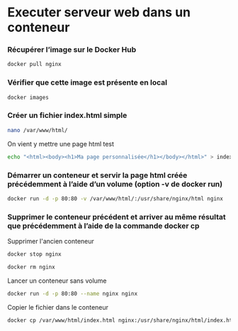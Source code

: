 # Executer serveur web dans un conteneur 

### Récupérer l’image sur le Docker Hub
```bash
docker pull nginx
```

### Vérifier que cette image est présente en local
```bash
docker images
```

### Créer un fichier index.html simple
```bash
nano /var/www/html/
```
On vient y mettre une page html test
```bash
echo "<html><body><h1>Ma page personnalisée</h1></body></html>" > index.html
```

### Démarrer un conteneur et servir la page html créée précédemment à l’aide d’un volume (option -v de docker run)
```bash
docker run -d -p 80:80 -v /var/www/html/:/usr/share/nginx/html nginx
```

### Supprimer le conteneur précédent et arriver au même résultat que précédemment à l’aide de la commande docker cp
Supprimer l'ancien conteneur 
```bash
docker stop nginx
```

```bash
docker rm nginx
```
Lancer un conteneur sans volume
```bash
docker run -d -p 80:80 --name nginx nginx
```
Copier le fichier dans le conteneur
```bash 
docker cp /var/www/html/index.html nginx:/usr/share/nginx/html/index.html
```
